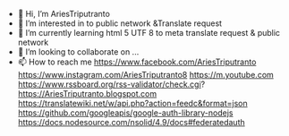 - 👋 Hi, I’m AriesTriputranto
- 👀 I’m interested in to public network &Translate request
- 🌱 I’m currently learning html 5 UTF 8 to meta translate request & public network
- 💞️ I’m looking to collaborate on ...
- 📫 How to reach me https://www.facebook.com/AriesTriputranto
https://www.instagram.com/AriesTriputranto8
https://m.youtube.com
https://www.rssboard.org/rss-validator/check.cgi?
https://AriesTriputranto.blogspot.com
https://translatewiki.net/w/api.php?action=feedc&format=json
https://github.com/googleapis/google-auth-library-nodejs
https://docs.nodesource.com/nsolid/4.9/docs#federatedauth
<!---
AriesTriputranto/github.com/Docs is a ✨ special ✨ repository because its `README.md` (this file) appears on your GitHub profile.
You can click the Preview link to take a look at your changes.
--->
